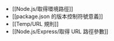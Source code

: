 - [[Node.js/取得環境路徑]]
- [[package.json 的版本控制符號意義]]
- [[Temp/URL 規則]]
- [[Node.js/Express/取得 URL 路徑參數]]